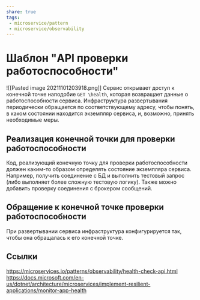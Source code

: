 ```yaml
---
share: true
tags:
 - microservice/pattern
 - microservice/observability
---
```

# Шаблон "API проверки работоспособности"
![[Pasted image 20211101203918.png]]
Сервис открывает доступ к конечной точке наподобие `GET \health`, которая возвращает данные о работоспособности сервиса. Инфраструктура развертывания периодически обращается по соответствующему адресу, чтобы понять, в каком состоянии находится экземпляр сервиса, и, возможно, принять необходимые меры.
## Реализация конечной точки для проверки работоспособности
Код, реализующий конечную точку для проверки работоспособности должен каким-то образом определять состояние экземпляра сервиса. Например, получить соединение с БД и выполнить тестовый запрос (либо выполняет более сложную тестовую логику). Также можно добавить проверку соединения с брокером сообщений.
## Обращение к конечной точке проверки работоспособности
При развертывании сервиса инфраструктура конфигурируется так, чтобы она обращалась к его конечной точке.

## Ссылки
https://microservices.io/patterns/observability/health-check-api.html
https://docs.microsoft.com/en-us/dotnet/architecture/microservices/implement-resilient-applications/monitor-app-health
